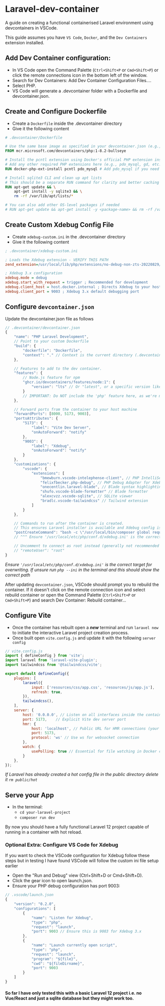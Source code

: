 # Laravel-dev-container
A guide on creating a functional containerised Laravel environment using devcontainers in VSCode.

This guide assumes you have `VS Code`, `Docker`, and the `Dev Containers` extension installed.

## Add Dev Container configuration:
* In VS Code open the Command Palette (`Ctrl+Shift+P` or `Cmd+Shift+P`) or click the remote connections icon in the bottom left of the window.
* Search for Dev Containers: Add Dev Container Configuration Files....
* Select PHP.
* VS Code will generate a .devcontainer folder with a Dockerfile and devcontainer.json.

## Create and Configure Dockerfile
* Create a `Dockerfile` inside the .devcontainer directory
* Give it the following content
```dockerfile
# .devcontainer/Dockerfile

# Use the same base image as specified in your devcontainer.json (e.g., PHP 8.2 Bullseye)
FROM mcr.microsoft.com/devcontainers/php:1-8.2-bullseye

# Install the pcntl extension using Docker's official PHP extension installer
# Add any other required PHP extensions here (e.g., pdo_mysql, gd, etc.)
RUN docker-php-ext-install pcntl pdo_mysql # Add pdo_mysql if you need database connectivity

# Install sqlite3 CLI and clean up apt lists
# This should be a separate RUN command for clarity and better caching if other apt installs exist.
RUN apt-get update && \
    apt-get install -y sqlite3 && \
    rm -rf /var/lib/apt/lists/*

# You can also add other OS-level packages if needed
# RUN apt-get update && apt-get install -y <package-name> && rm -rf /var/lib/apt/lists/*
```

## Create Custom Xdebug Config File
* Create `xdebug-custom.ini` in the .devcontainer directory
* Give it the following content
```ini
; .devcontainer/xdebug-custom.ini

; Loads the Xdebug extension - VERIFY THIS PATH
zend_extension=/usr/local/lib/php/extensions/no-debug-non-zts-20220829/xdebug.so

; Xdebug 3.x configuration
xdebug.mode = debug
xdebug.start_with_request = trigger ; Recommended for development
xdebug.client_host = host.docker.internal ; Directs Xdebug to your host machine
xdebug.client_port = 9003 ; Xdebug 3.x default debugging port
```

## Configure `devcontainer.json`
Update the devcontainer.json file as follows
```js
// .devcontainer/devcontainer.json
{
    "name": "PHP Laravel Development",
    // Point to your custom Dockerfile
    "build": {
        "dockerfile": "Dockerfile",
        "context": "." // Context is the current directory (.devcontainer)
    },

    // Features to add to the dev container.
    "features": {
        // Node.js feature for npm
        "ghcr.io/devcontainers/features/node:1": {
            "version": "lts" // Or "latest", or a specific version like "18", "20"
        }
        // IMPORTANT: Do NOT include the 'php' feature here, as we're managing extensions in Dockerfile
    },

    // Forward ports from the container to your host machine
    "forwardPorts": [8000, 5173, 9003],
    "portsAttributes": {
        "5173": {
            "label": "Vite Dev Server",
            "onAutoForward": "notify"
        },
        "9003": {
            "label": "Xdebug",
            "onAutoForward": "notify"
        }
    },
    "customizations": {
        "vscode": {
            "extensions": [
                "bmewburn.vscode-intelephense-client", // PHP IntelliSense
                "felixfbecker.php-debug", // PHP Debug Adapter for Xdebug
                "onecentlin.laravel-blade", // Blade syntax highlighting
                "shufo.vscode-blade-formatter" // Blade formatter
                "alexcvzz.vscode-sqlite", // SQLite viewer
                "bradlc.vscode-tailwindcss" // Tailwind extension
            ]
        }
    },

    // Commands to run after the container is created.
    // This ensures Laravel installer is available and Xdebug config is applied.
    "postCreateCommand": "bash -c \"/usr/local/bin/composer global require laravel/installer && echo 'export PATH=\\\"$PATH:$HOME/.composer/vendor/bin\\\"' >> ~/.bashrc && source ~/.bashrc && sudo cp .devcontainer/xdebug-custom.ini /usr/local/etc/php/conf.d/xdebug.ini\""
    // ^^^ Ensure '/usr/local/etc/php/conf.d/xdebug.ini' is the correct target for overwriting

    // Uncomment to connect as root instead (generally not recommended for daily dev).
    // "remoteUser": "root"
}
```
*Ensure `'/usr/local/etc/php/conf.d/xdebug.ini'` is the correct target for overwriting. If unsure run `php --ini` in the terminal and this should show the correct path*

After updating `devcontainer.json`, VSCode should prompt you to rebuild the container. If it doesn't click on the remote connection icon and select rebuild container or open the Command Palette (`Ctrl+Shift+P` or `Cmd+Shift+P`) and search Dev Container: Rebuild container...

## Configure Vite
* Once the container has rebuilt open a ***new*** terminal and run `laravel new` to initiate the interactive Laravel project creation process.
* Once built open `vite.config.js` and update it with the following `server config`
```js
// vite.config.js
import { defineConfig } from 'vite';
import laravel from 'laravel-vite-plugin';
import tailwindcss from '@tailwindcss/vite';

export default defineConfig({
    plugins: [
        laravel({
            input: ['resources/css/app.css', 'resources/js/app.js'],
            refresh: true,
        }),
        tailwindcss(),
    ],
    server: {
        host: '0.0.0.0', // Listen on all interfaces inside the container
        port: 5173,    // Explicit Vite dev server port
        hmr: {
            host: 'localhost', // Public URL for HMR connections (your host machine's localhost)
            port: 5173,
            protocol: 'ws' // Use ws for websocket connection
        },
        watch: {
            usePolling: true // Essential for file watching in Docker containers
        }
    },
});
```
*If Laravel has already created a hot config file in the public directory delete it `rm public/hot`*

## Serve your App
* In the terminal:
  * `cd your-laravel-project`
  * `composer run dev`
 
By now you should have a fully functional Laravel 12 project capable of running in a container with hot reload.

### Optional Extra: Configure VS Code for Xdebug
If you want to check the VSCode configuration for Xdebug follow these steps but in testing I have found VSCode will follow the custom ini file setup earlier
* Open the "Run and Debug" view (Ctrl+Shift+D or Cmd+Shift+D).
* Click the gear icon to open launch.json.
* Ensure your PHP debug configuration has port 9003:
```js
// .vscode/launch.json
{
    "version": "0.2.0",
    "configurations": [
        {
            "name": "Listen for Xdebug",
            "type": "php",
            "request": "launch",
            "port": 9003 // Ensure this is 9003 for Xdebug 3.x
        },
        {
            "name": "Launch currently open script",
            "type": "php",
            "request": "launch",
            "program": "${file}",
            "cwd": "${fileDirname}",
            "port": 9003
        }
    ]
}
```

#### So far I have only tested this with a basic Laravel 12 project i.e. no Vue/React and just a sqlite database but they might work too.

